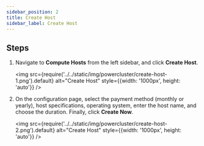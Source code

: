 ```yaml
---
sidebar_position: 2
title: Create Host
sidebar_label: Create Host
---
```


## Steps

1. Navigate to **Compute Hosts** from the left sidebar, and click **Create Host**.

   <img src={require('../../static/img/powercluster/create-host-1.png').default} alt="Create Host" style={{width: '1000px', height: 'auto'}} />

2. On the configuration page, select the payment method (monthly or yearly), host specifications, operating system, enter the host name, and choose the duration. Finally, click **Create Now**.

   <img src={require('../../static/img/powercluster/create-host-2.png').default} alt="Create Host" style={{width: '1000px', height: 'auto'}} />
